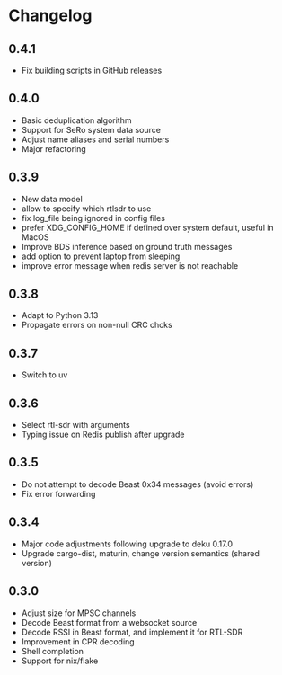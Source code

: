 # Changelog

## 0.4.1

- Fix building scripts in GitHub releases

## 0.4.0

- Basic deduplication algorithm
- Support for SeRo system data source
- Adjust name aliases and serial numbers
- Major refactoring

## 0.3.9

- New data model
- allow to specify which rtlsdr to use
- fix log_file being ignored in config files
- prefer XDG_CONFIG_HOME if defined over system default, useful in MacOS
- Improve BDS inference based on ground truth messages
- add option to prevent laptop from sleeping
- improve error message when redis server is not reachable

## 0.3.8

- Adapt to Python 3.13
- Propagate errors on non-null CRC chcks

## 0.3.7

- Switch to uv

## 0.3.6

- Select rtl-sdr with arguments
- Typing issue on Redis publish after upgrade

## 0.3.5

- Do not attempt to decode Beast 0x34 messages (avoid errors)
- Fix error forwarding

## 0.3.4

- Major code adjustments following upgrade to deku 0.17.0
- Upgrade cargo-dist, maturin, change version semantics (shared version)

## 0.3.0

- Adjust size for MPSC channels
- Decode Beast format from a websocket source
- Decode RSSI in Beast format, and implement it for RTL-SDR
- Improvement in CPR decoding
- Shell completion
- Support for nix/flake
